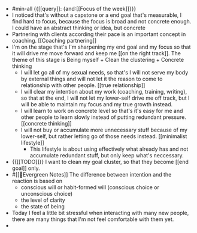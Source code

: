- #min-all {{[[query]]: {and:[[Focus of the week]]}}}
- I noticed that's without a capstone or a end goal that's measurable, I find hard to focus, because the focus is broad and not concrete enough. I could have an abstract thinking or idea, but concrete 
- Partnering with clients according their pace is an important concept in coaching. [[Coaching partnering]]
- I'm on the stage that's I'm sharpening my end goal and my focus so that it will drive me move forward and keep me [[on the right track]]. The theme of this stage is Being myself + Clean the clustering + Concrete thinking 
    - I will let go all of my sexual needs, so that's I will not serve my body by external things and will not let it the reason to come to relationship with other people. [[true relationship]]
    - I will clear my intention about my work (coaching, training, writing), so that at the end, I will not let my lower-self drive me off track, but I will be able to maintain my focus and my true growth instead. 
    - I will learn to work on concrete level so that's it's easy for me and other people to learn slowly instead of putting redundant pressure. [[concrete thinking]]
    - I will not buy or accumulate more unnecessary stuff because of my lower-self, but rather letting go of those needs instead. [[minimalist lifestyle]]
        - This lifestyle is about using effectively what already has and not accumulate redundant stuff, but only keep what's neccessary.
- {{[[TODO]]}} I want to clean my goal cluster, so that they become [[end goal]] only.
- #[[🌲Evergreen Notes]] The difference between intention and the reaction is based on
    - conscious will or habit-formed will (conscious choice or unconscious choice)
    - the level of clarity
    - the state of being 
- Today I feel a little bit stressful when interacting with many new people, there are many things that I'm not feel comfortable with them yet. 
- 
